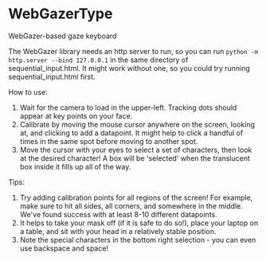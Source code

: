 # WebGazerType
WebGazer-based gaze keyboard

The WebGazer library needs an http server to run, so you can run `python -m http.server --bind 127.0.0.1` in the same directory of sequential_input.html. It might work without one, so you could try running sequential_input.html first.

How to use:
1. Wait for the camera to load in the upper-left. Tracking dots should appear at key points on your face.
2. Calibrate by moving the mouse cursor anywhere on the screen, looking at, and clicking to add a datapoint. It might help to click a handful of times in the same spot before moving to another spot.
3. Move the cursor with your eyes to select a set of characters, then look at the desired character! A box will be 'selected' when the translucent box inside it fills up all of the way.

Tips:
1. Try adding calibration points for all regions of the screen! For example, make sure to hit all sides, all corners, and somewhere in the middle. We've found success with at least 8-10 different datapoints.
2. It helps to take your mask off (if it is safe to do so!), place your laptop on a table, and sit with your head in a relatively stable position.
3. Note the special characters in the bottom right selection - you can even use backspace and space!